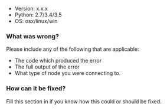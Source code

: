 * Version: x.x.x
* Python: 2.7/3.4/3.5
* OS: osx/linux/win


### What was wrong?

Please include any of the following that are applicable:

* The code which produced the error
* The full output of the error
* What type of node you were connecting to.


### How can it be fixed?

Fill this section in if you know how this could or should be fixed.
